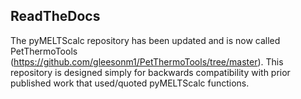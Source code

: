 ## ReadTheDocs

The pyMELTScalc repository has been updated and is now called PetThermoTools (https://github.com/gleesonm1/PetThermoTools/tree/master). This repository is designed simply for backwards compatibility with prior published work that used/quoted pyMELTScalc functions.


